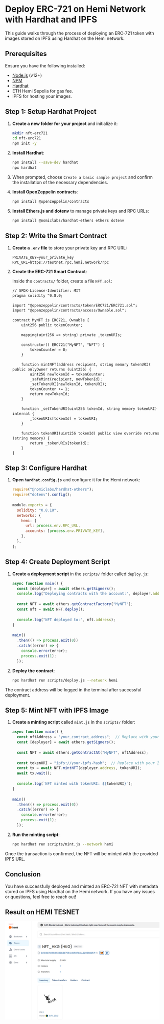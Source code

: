 # Deploy ERC-721 on Hemi Network with Hardhat and IPFS

This guide walks through the process of deploying an ERC-721 token with images stored on IPFS using Hardhat on the Hemi network.

## Prerequisites

Ensure you have the following installed:
- [Node.js](https://nodejs.org/) (v12+)
- [NPM](https://www.npmjs.com/)
- [Hardhat](https://hardhat.org/)
- ETH Hemi Sepolia for gas fee.
- IPFS for hosting your images.

## Step 1: Setup Hardhat Project

1. **Create a new folder for your project** and initialize it:
    ```bash
    mkdir nft-erc721
    cd nft-erc721
    npm init -y
    ```

2. **Install Hardhat**:
    ```bash
    npm install --save-dev hardhat
    npx hardhat
    ```

3. When prompted, choose `Create a basic sample project` and confirm the installation of the necessary dependencies.

4. **Install OpenZeppelin contracts**:
    ```bash
    npm install @openzeppelin/contracts
    ```

5. **Install Ethers.js and dotenv** to manage private keys and RPC URLs:
    ```bash
    npm install @nomiclabs/hardhat-ethers ethers dotenv
    ```

## Step 2: Write the Smart Contract

1. **Create a `.env` file** to store your private key and RPC URL:
    ```env
    PRIVATE_KEY=your_private_key
    RPC_URL=https://testnet.rpc.hemi.network/rpc

    ```

2. **Create the ERC-721 Smart Contract**:

    Inside the `contracts/` folder, create a file `NFT.sol`:
    ```solidity
    // SPDX-License-Identifier: MIT
    pragma solidity ^0.8.0;

    import "@openzeppelin/contracts/token/ERC721/ERC721.sol";
    import "@openzeppelin/contracts/access/Ownable.sol";

    contract MyNFT is ERC721, Ownable {
        uint256 public tokenCounter;

        mapping(uint256 => string) private _tokenURIs;

        constructor() ERC721("MyNFT", "NFT") {
            tokenCounter = 0;
        }

        function mintNFT(address recipient, string memory tokenURI) public onlyOwner returns (uint256) {
            uint256 newTokenId = tokenCounter;
            _safeMint(recipient, newTokenId);
            _setTokenURI(newTokenId, tokenURI);
            tokenCounter += 1;
            return newTokenId;
        }

        function _setTokenURI(uint256 tokenId, string memory tokenURI) internal {
            _tokenURIs[tokenId] = tokenURI;
        }

        function tokenURI(uint256 tokenId) public view override returns (string memory) {
            return _tokenURIs[tokenId];
        }
    }
    ```

## Step 3: Configure Hardhat

1. **Open `hardhat.config.js`** and configure it for the Hemi network:
    ```javascript
    require("@nomiclabs/hardhat-ethers");
    require("dotenv").config();

    module.exports = {
      solidity: "0.8.18",
      networks: {
        hemi: {
          url: process.env.RPC_URL,
          accounts: [process.env.PRIVATE_KEY],
        },
      },
    };
    ```

## Step 4: Create Deployment Script

1. **Create a deployment script** in the `scripts/` folder called `deploy.js`:
    ```javascript
    async function main() {
      const [deployer] = await ethers.getSigners();
      console.log("Deploying contracts with the account:", deployer.address);

      const NFT = await ethers.getContractFactory("MyNFT");
      const nft = await NFT.deploy();

      console.log("NFT deployed to:", nft.address);
    }

    main()
      .then(() => process.exit(0))
      .catch((error) => {
        console.error(error);
        process.exit(1);
      });
    ```

2. **Deploy the contract**:
    ```bash
    npx hardhat run scripts/deploy.js --network hemi
    ```

The contract address will be logged in the terminal after successful deployment.

## Step 5: Mint NFT with IPFS Image

1. **Create a minting script** called `mint.js` in the `scripts/` folder:
    ```javascript
    async function main() {
      const nftAddress = "your_contract_address";  // Replace with your deployed contract address
      const [deployer] = await ethers.getSigners();

      const NFT = await ethers.getContractAt("MyNFT", nftAddress);

      const tokenURI = "ipfs://your-ipfs-hash";  // Replace with your IPFS image URL
      const tx = await NFT.mintNFT(deployer.address, tokenURI);
      await tx.wait();

      console.log(`NFT minted with tokenURI: ${tokenURI}`);
    }

    main()
      .then(() => process.exit(0))
      .catch((error) => {
        console.error(error);
        process.exit(1);
      });
    ```

2. **Run the minting script**:
    ```bash
    npx hardhat run scripts/mint.js --network hemi
    ```

Once the transaction is confirmed, the NFT will be minted with the provided IPFS URL.

## Conclusion

You have successfully deployed and minted an ERC-721 NFT with metadata stored on IPFS using Hardhat on the Hemi network. If you have any issues or questions, feel free to reach out!


## Result on HEMI TESNET

![screenshot](result.png)

